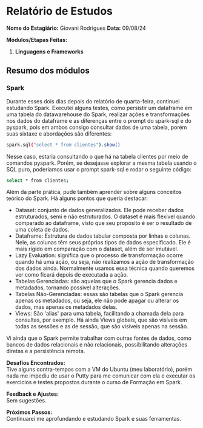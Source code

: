 # Relatório de Estudos

**Nome do Estagiário:** Giovani Rodrigues 
**Data:** 09/08/24

**Módulos/Etapas Feitas:**  
1. **Linguagens e Frameworks**

## Resumo dos módulos 
### Spark
Durante esses dois dias depois do relatório de quarta-feira, continuei estudando Spark. Executei alguns testes, como persistir um dataframe em uma tabela do datawarehouse do Spark, realizar ações e transformações nos dados do dataframe e as diferenças entre o prompt do spark-sql e do pyspark, pois em ambos consigo consultar dados de uma tabela, porém suas sixtaxe e abordações são diferentes: 
~~~bash
spark.sql("select * from clientes").show()
~~~
Nesse caso, estaria consultando o que há na tabela clientes por meio de comandos pyspark.
Porém, se desejasse explorar a mesma tabela usando o SQL puro, poderiamos usar o prompt spark-sql e rodar o seguinte código:
~~~bash
select * from clientes;
~~~
Além da parte prática, pude também aprender sobre alguns conceitos teórico do Spark. Há alguns pontos que queria destacar:
- Dataset: conjunto de dados generalizados. Ele pode receber dados estruturados, semi e não estruturados. O dataset é mais flexivel quando comparado ao dataframe, visto que seu propósito é ser o resultado de uma coleta de dados.
- Dataframe: Estrutura de dados tabular composta por linhas e colunas. Nele, as colunas têm seus próprios tipos de dados especificado. Ele é mais rígido em comparação com o dataset, além de ser imutável.
- Lazy Evaluation: significa que o processo de transformação ocorre quando há uma ação, ou seja, não realizamos a ação de transformação dos dados ainda. Normalmente usamos essa técnica quando queremos ver como ficará depois de executada a ação.
- Tabelas Gerenciadas: são aquelas que o Spark gerencia dados e metadados, tornando possivel alterações.
- Tabelas Não-Gerenciadas: essas são tabelas que o Spark gerencia apenas os metadados, ou seja, ele não pode apagar ou alterar os dados, mas apenas os metadados delas.
- Views: São 'alias' para uma tabela, facilitando a chamada dela para consultas, por exemplo. Há ainda Views globais, que são visíveis em todas as sessões e as de sessão, que são visíveis apenas na sessão.

Vi ainda que o Spark permite trabalhar com outras fontes de dados, como bancos de dados relacionais e não relacionais, possibilitando alterações diretas e a persistência remota.

**Desafios Encontrados:**  
Tive alguns contra-tempos com a VM do Ubuntu (meu laboratório), porém nada me impediu de usar o Putty para me comunicar com ela e executar os exercicios e testes propostos durante o curso de Formação em Spark.

**Feedback e Ajustes:**  
Sem sugestões.

**Próximos Passos:**  
Continuarei me aprofundando e estudando Spark e suas ferramentas.
